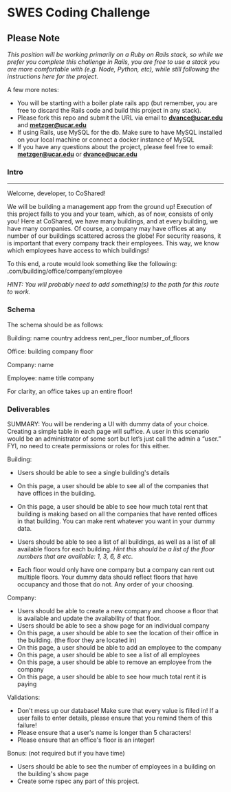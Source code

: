 # SWES Coding Challenge 

## Please Note

*This position will be working primarily on a Ruby on Rails stack, so while we prefer you complete this challenge in Rails, you are free to use a stack you are more comfortable with (e.g. Node, Python, etc), while still following the instructions here for the project.* 

A few more notes: 

 - You will be starting with a boiler plate rails app (but remember, you are free to discard the Rails code and build this project in any stack). 
 - Please fork this repo and submit the URL via email to **dvance@ucar.edu** and **metzger@ucar.edu** 
 - If using Rails, use MySQL for the db. Make sure to have MySQL installed on your local machine or connect a docker instance of MySQL
 - If you have any questions about the project, please feel free to email: **metzger@ucar.edu** or **dvance@ucar.edu**
 
### Intro
---
Welcome, developer, to CoShared! 

We will be building a management app from the ground up! Execution of this project falls to you and your team, which, as of now, consists of only you! 
Here at CoShared, we have many buildings, and at every building, we have many companies. Of course, a company may have offices at any number of our buildings scattered across the globe! For security reasons, it is important that every company track their employees. This way, we know which employees have access to which buildings!

To this end, a route would look something like the following:
<domain>.com/building/office/company/employee


*HINT: You will probably need to add something(s) to the path for this route to work.*
 
### Schema

The schema should be as follows:

Building:
  name
  country
  address
  rent_per_floor
  number_of_floors
  
Office:
  building
  company
  floor
  
Company:
  name
  
Employee:
  name
  title
  company
  
For clarity, an office takes up an entire floor!


### Deliverables


SUMMARY: You will be rendering a UI with dummy data of your choice. Creating a simple table in each page will suffice. A user in this scenario would be an administrator of some sort but let’s just call the admin a “user.” FYI, no need to create permissions or roles for this either.

Building:

 - Users should be able to see a single building's details
 - On this page, a user should be able to see all of the companies that have offices in the building.
 - On this page, a user should be able to see how much total rent that building is making based on all the companies that have rented offices in that building. You can make rent whatever you want in your dummy data.
 - Users should be able to see a list of all buildings, as well as a list of all available floors for each building.
    *Hint this should be a list of the floor numbers that are available: 1, 3, 6, 8 etc.*

 - Each floor would only have one company but a company can rent out multiple floors.
Your dummy data should reflect floors that have occupancy and those that do not. Any order of your choosing.
 
 
Company:

 - Users should be able to create a new company and choose a floor that is available and update the availability of that floor.
 - Users should be able to see a show page for an individual company
 - On this page, a user should be able to see the location of their office in the building. (the floor they are located in)
 - On this page, a user should be able to add an employee to the company
 - On this page, a user should be able to see a list of all employees
 - On this page, a user should be able to remove an employee from the company
 - On this page, a user should be able to see how much total rent it is paying
 
Validations:

 - Don't mess up our database! Make sure that every value is filled in! If a user fails to enter details, please ensure that you remind them of this failure!
 - Please ensure that a user's name is longer than 5 characters!
 - Please ensure that an office's floor is an integer!

Bonus: (not required but if you have time)
 
 - Users should be able to see the number of employees in a building on the building's show page
 - Create some rspec any part of this project. 

 

